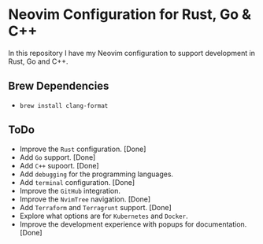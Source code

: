 # Neovim Configuration for Rust, Go & C++

In this repository I have my Neovim configuration to support development in Rust, Go and C++.

## Brew Dependencies

- `brew install clang-format`

## ToDo

- Improve the `Rust` configuration. [Done]
- Add `Go` support. [Done]
- Add `C++` supoort. [Done]
- Add `debugging` for the programming languages.
- Add `terminal` configuration. [Done]
- Improve the `GitHub` integration.
- Improve the `NvimTree` navigation. [Done]
- Add `Terraform` and `Terragrunt` support. [Done]
- Explore what options are for `Kubernetes` and `Docker`.
- Improve the development experience with popups for documentation. [Done]
